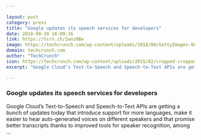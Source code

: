 ```yaml
---

layout: post
category: press
title: "Google updates its speech services for developers"
date: 2018-08-28 16:09:16
link: https://tcrn.ch/2wnz0Bx
image: https://techcrunch.com/wp-content/uploads/2018/08/GettyImages-667778357.jpg?w=600
domain: techcrunch.com
author: "TechCrunch"
icon: https://techcrunch.com/wp-content/uploads/2015/02/cropped-cropped-favicon-gradient.png?w=180
excerpt: "Google Cloud’s Text-to-Speech and Speech-to-Text APIs are getting a bunch of updates today that introduce support for more languages, make it easier to hear auto-generated voices on different speakers and that promise better transcripts thanks to improved tools for speaker recognition, among …"

---
```


### Google updates its speech services for developers

Google Cloud’s Text-to-Speech and Speech-to-Text APIs are getting a bunch of updates today that introduce support for more languages, make it easier to hear auto-generated voices on different speakers and that promise better transcripts thanks to improved tools for speaker recognition, among …
